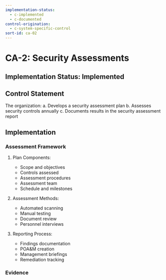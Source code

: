 ```yaml
---
implementation-status:
  - c-implemented
  - c-documented
control-origination:
  - c-system-specific-control
sort-id: ca-02
---
```


# CA-2: Security Assessments

## Implementation Status: Implemented

## Control Statement

The organization:
a. Develops a security assessment plan
b. Assesses security controls annually
c. Documents results in the security assessment report

## Implementation

### Assessment Framework

1. Plan Components:
   - Scope and objectives
   - Controls assessed
   - Assessment procedures
   - Assessment team
   - Schedule and milestones

2. Assessment Methods:
   - Automated scanning
   - Manual testing
   - Document review
   - Personnel interviews

3. Reporting Process:
   - Findings documentation
   - POA&M creation
   - Management briefings
   - Remediation tracking

### Evidence
